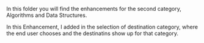 In this folder you will find the enhancements for the second category, Algorithms and Data Structures. 

In this Enhancement, I added in the selection of destination category, where the end user chooses and the destinatins show up for that category. 
